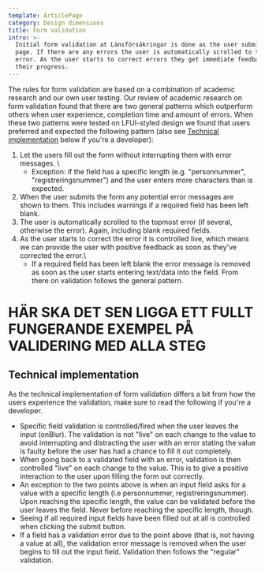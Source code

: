 ```yaml
---
template: ArticlePage
category: Design dimensions
title: Form validation
intro: >-
  Initial form validation at Länsförsäkringar is done as the user submits a form
  page. If there are any errors the user is automatically scrolled to topmost
  error. As the user starts to correct errors they get immediate feedback on
  their progress.
---
```

The rules for form validation are based on a combination of academic research and our own user testing. Our review of academic research on form validation found that there are two general patterns which outperform others when user experience, completion time and amount of errors. When these two patterns were tested on LFUI-styled design we found that users preferred and expected the following pattern (also see [Technical implementation](#technical-implementation) below if you're a developer):

1. Let the users fill out the form without interrupting them with error messages. \
   * Exception: if the field has a specific length (e.g. "personnummer", "registreringsnummer") and the user enters more characters than is expected.
2. When the user submits the form any potential error messages are shown to them. This includes warnings if a required field has been left blank.
3. The user is automatically scrolled to the topmost error (if several, otherwise the error). Again, including blank required fields.
4. As the user starts to correct the error it is controlled live, which means we can provide the user with positive feedback as soon as they've corrected the error.\
   * If a required field has been left blank the error message is removed as soon as the user starts entering text/data into the field. From there on validation follows the general pattern.

# HÄR SKA DET SEN LIGGA ETT FULLT FUNGERANDE EXEMPEL PÅ VALIDERING MED ALLA STEG

## Technical implementation

As the technical implementation of form validation differs a bit from how the users experience the validation, make sure to read the following if you're a developer.

* Specific field validation is controlled/fired when the user leaves the input (onBlur). The validation is not "live" on each change to the value to avoid interrupting and distracting the user with an error stating the value is faulty before the user has had a chance to fill it out completely.
* When going back to a validated field with an error, validation is then controlled "live" on each change to the value. This is to give a positive interaction to the user upon filling the form out correctly.
* An exception to the two points above is when an input field asks for a value with a specific length (i.e personnummer, registreringsnummer). Upon reaching the specific length, the value can be validated before the user leaves the field. Never before reaching the specific length, though.
* Seeing if all required input fields have been filled out at all is controlled when clicking the submit button.
* If a field has a validation error due to the point above (that is, not having a value at all), the validation error message is removed when the user begins to fill out the input field. Validation then follows the "regular" validation.
